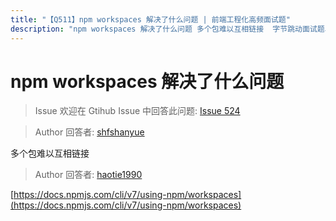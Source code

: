```yaml
---
title: "【Q511】npm workspaces 解决了什么问题 | 前端工程化高频面试题"
description: "npm workspaces 解决了什么问题 多个包难以互相链接  字节跳动面试题、阿里腾讯面试题、美团小米面试题。"
---
```


# npm workspaces 解决了什么问题

> Issue
> 欢迎在 Gtihub Issue 中回答此问题: [Issue 524](https://github.com/shfshanyue/Daily-Question/issues/524)

> Author
> 回答者: [shfshanyue](https://github.com/shfshanyue)

多个包难以互相链接

> Author
> 回答者: [haotie1990](https://github.com/haotie1990)

[https://docs.npmjs.com/cli/v7/using-npm/workspaces](https://docs.npmjs.com/cli/v7/using-npm/workspaces)
